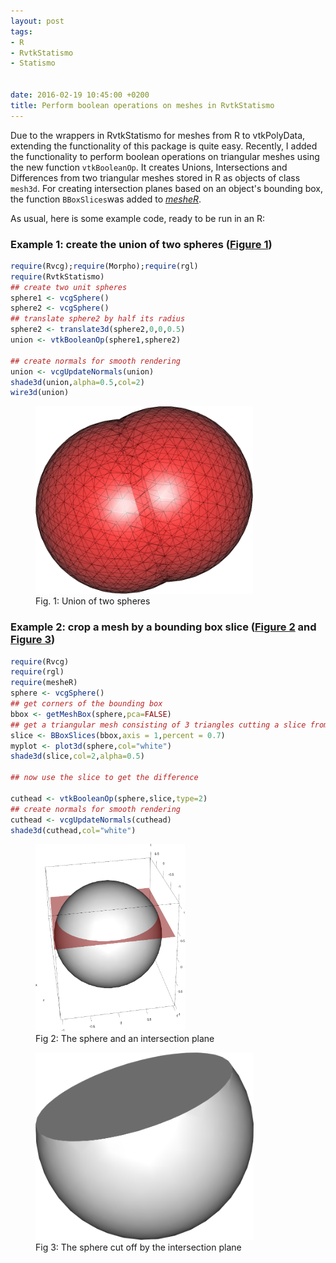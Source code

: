 ```yaml
---
layout: post
tags: 
- R 
- RvtkStatismo
- Statismo


date: 2016-02-19 10:45:00 +0200
title: Perform boolean operations on meshes in RvtkStatismo
---
```


Due to the wrappers in RvtkStatismo for meshes from R to vtkPolyData, extending the functionality of this package is quite easy. Recently, I added the functionality to perform boolean operations on triangular meshes using the new function ```vtkBooleanOp```.
It creates Unions, Intersections and Differences from two triangular meshes stored in R as objects of class ```mesh3d```. 
For creating intersection planes based on an object's bounding box, the function ```BBoxSlices```was added to *[mesheR](https://github.com/zarquon42b/mesheR)*. 

As usual, here is some example code, ready to be run in an R:


### Example 1: create the union of two spheres (<a href="#Fig1">Figure 1</a>)

```r
require(Rvcg);require(Morpho);require(rgl)
require(RvtkStatismo)
## create two unit spheres
sphere1 <- vcgSphere()
sphere2 <- vcgSphere()
## translate sphere2 by half its radius
sphere2 <- translate3d(sphere2,0,0,0.5)
union <- vtkBooleanOp(sphere1,sphere2)

## create normals for smooth rendering
union <- vcgUpdateNormals(union)
shade3d(union,alpha=0.5,col=2)
wire3d(union)

```


<a id="Fig1"></a>
<figure class="center">
    <img rel="zoom" src="/resources/images/union.png" alt="initial state" height="300" >    
    <figcaption>Fig. 1: Union of two spheres</figcaption>

</figure> 

### Example 2: crop a mesh by a bounding box slice (<a href="#Fig2">Figure 2</a> and <a href="#Fig3">Figure 3</a>)


```r
require(Rvcg)
require(rgl)
require(mesheR)
sphere <- vcgSphere()
## get corners of the bounding box
bbox <- getMeshBox(sphere,pca=FALSE)
## get a triangular mesh consisting of 3 triangles cutting a slice from the y-z plane
slice <- BBoxSlices(bbox,axis = 1,percent = 0.7)
myplot <- plot3d(sphere,col="white")
shade3d(slice,col=2,alpha=0.5)

## now use the slice to get the difference 

cuthead <- vtkBooleanOp(sphere,slice,type=2)
## create normals for smooth rendering
cuthead <- vcgUpdateNormals(cuthead)
shade3d(cuthead,col="white")
```


<a id="Fig2"></a>
<figure class="left">
    <img rel="zoom" src="/resources/images/differencePlane.png" alt="initial state" height="300" > 
    <figcaption>Fig 2: The sphere and an intersection plane</figcaption>
</figure> 
<a id="Fig3"></a>
<figure class="float">
    <img rel="zoom" src="/resources/images/differenceSphere.png" alt="initial state" height="300" > 
    <figcaption>Fig 3: The sphere cut off by the intersection plane</figcaption>
</figure> 
